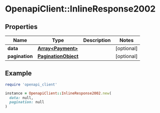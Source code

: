 # OpenapiClient::InlineResponse2002

## Properties

| Name | Type | Description | Notes |
| ---- | ---- | ----------- | ----- |
| **data** | [**Array&lt;Payment&gt;**](Payment.md) |  | [optional] |
| **pagination** | [**PaginationObject**](PaginationObject.md) |  | [optional] |

## Example

```ruby
require 'openapi_client'

instance = OpenapiClient::InlineResponse2002.new(
  data: null,
  pagination: null
)
```

